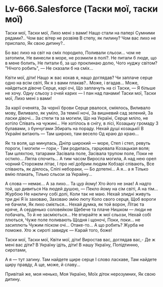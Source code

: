 # Lv-666.Salesforce (Таски мої, таски мої)

Таски мої, Таски мої,
Лихо мені з вами!
Нащо стали на папері
Сумними рядами?..
Чом вас вітер не розвіяв
В степу, як пилину?
Чом вас лихо не приспало,
Як свою дитину?..

Бо вас лихо на світ на сміх породило,
Поливали сльози... чом не затопили,
Не винесли в море, не розмили в полі?.
Не питали б люде, що в мене болить,
Не питали б, за що проклинаю долю,
Чого нуджу світом? "Нічого робить", —
Не сказали б на сміх...

Квіти мої, діти!
Нащо ж вас кохав я, нащо доглядав?
Чи заплаче серце одно на всім світі,
Як я з вами плакав?.. Може, і вгадав...
Може, найдеться дівоче
Серце, карі очі,
Що заплачуть на сі Таски, —
Я більше не хочу.
Одну сльозу з очей карих —
І пан над панами!
Таски мої, Таски мої,
Лихо мені з вами!

За карії оченята,
За чорнії брови
Серце рвалося, сміялось,
Виливало мову,
Виливало, як уміло,
За темнії ночі,
За вишневий сад зелений,
За ласки дівочі...
За степи та за могили,
Що на Україні,
Серце мліло, не хотіло
Співать на чужині...
Не хотілось в снігу, в лісі,
Козацьку громаду
З булавами, з бунчугами
Збирать на пораду.
Нехай душі козацькії
В Украйні витають —
Там широко, там весело
Од краю до краю...

Як та воля, що минулась,
Дніпр широкий — море,
Степ і степ, ревуть пороги,
І могили — гори,-
Там родилась, гарцювала
Козацькая воля;
Там шляхтою, татарами
Засівала поле,
Засівала трупом поле,
Поки не остило...
Лягла спочить... А тим часом
Виросла могила,
А над нею орел чорний
Сторожем літає,
І про неї добрим людям
Кобзарі співають,
Все співають, як діялось,
Сліпі небораки, —
Бо дотепні... А я... а я
Тілько вмію плакать,
Тілько сльози за Украйну...

А слова — немає...
А за лихо... Та цур йому!
Хто його не знає!
А надто той, що дивиться
На людей душою, —
Пекло йому на сім світі,
А на тім...
Журбою
Не накличу собі долі,
Коли так не маю.
Нехай злидні живуть три дні
Я їх заховаю,
Заховаю змію люту
Коло свого серця,
Щоб вороги не бачили,
Як лихо сміється...
Нехай думка, як той ворон,
Літає та кряче,
А серденько соловейком
Щебече та плаче
Нишком — люди не побачать,
То й не засміються...
Не втирайте ж мої сльози,
Нехай собі ллються,
Чуже поле поливають
Щодня і щоночі,
Поки, поки... не засиплють
Чужим піском очі...
Отаке-то... А що робить?
Журба не поможе.
Хто ж сироті завидує —
Карай того, боже!

Таски мої, Таски мої,
Квіти мої, діти!
Виростав вас, доглядав вас,-
Де ж мені вас діти?
В Україну ідіть, діти!
В нашу Україну,
Попідтинню, сиротами,

А я — тут загину.
Там найдете щире серце
І слово ласкаве,
Там найдете щиру правду,
А ще, може, й славу...

Привітай же, моя ненько,
Моя Україно,
Моїх діток нерозумних,
Як свою дитину.
